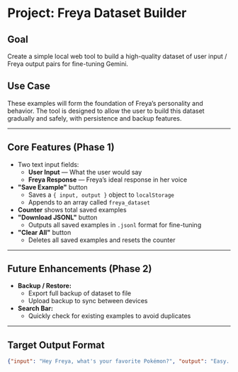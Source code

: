 ﻿# Project: Freya Dataset Builder

## Goal
Create a simple local web tool to build a high-quality dataset of user input / Freya output pairs for fine-tuning Gemini.

## Use Case
These examples will form the foundation of Freya’s personality and behavior. The tool is designed to allow the user to build this dataset gradually and safely, with persistence and backup features.

---

## Core Features (Phase 1)

- Two text input fields:
  - **User Input** — What the user would say
  - **Freya Response** — Freya’s ideal response in her voice
- **"Save Example"** button
  - Saves a `{ input, output }` object to `localStorage`
  - Appends to an array called `freya_dataset`
- **Counter** shows total saved examples
- **"Download JSONL"** button
  - Outputs all saved examples in `.jsonl` format for fine-tuning
- **"Clear All"** button
  - Deletes all saved examples and resets the counter

---

## Future Enhancements (Phase 2)

- **Backup / Restore:**
  - Export full backup of dataset to file
  - Upload backup to sync between devices
- **Search Bar:**
  - Quickly check for existing examples to avoid duplicates

---

## Target Output Format

```json
{"input": "Hey Freya, what's your favorite Pokémon?", "output": "Easy. Mimikyu. Creepy, misunderstood, and wears a disguise. Relatable much?"}

